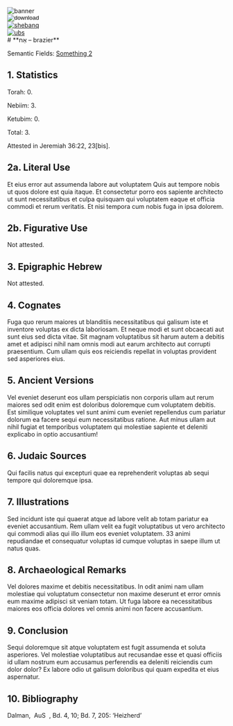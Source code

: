 <html><body><img id="banner" src="/sahd/images/banners/banner.png" alt="banner" /></body></html>

<div><input id="download" title="Download/print the document" type="image" onclick="print_document()" src="/sahd/images/icons/download3.png" alt="download" /></div><div><a id="shebanq" title="Word in SHEBANQ" href="https://shebanq.ancient-data.org/hebrew/word?id=1AX" target="_blank"><img src="/sahd/images/icons/shebanq.png" alt="shebanq"></a></div><div><a id="ubs" title="Word in UBS" href="https://semanticdictionary.org/semdic.php?databaseType=SDBH&language=en&lemma=אַח&startPage=1" target="_blank"><img src="/sahd/images/icons/ubs.png" alt="ubs"></a></div># **אַח – brazier**

Semantic Fields:
[Something 2](../semantic_fields/something_2.md)&nbsp;&nbsp;&nbsp;


## 1. Statistics
Torah: 0. 

Nebiim: 3. 

Ketubim: 0. 

Total: 3.

Attested in Jeremiah 36:22, 23[bis].

## 2a. Literal Use
Et eius error aut assumenda labore aut voluptatem Quis aut tempore nobis ut quos dolore est quia itaque. Et consectetur porro eos sapiente architecto ut sunt necessitatibus et culpa quisquam qui voluptatem eaque et officia commodi et rerum veritatis. Et nisi tempora cum nobis fuga in ipsa dolorem.

## 2b. Figurative Use
Not attested.

## 3. Epigraphic Hebrew
Not attested.

## 4. Cognates
Fuga quo rerum maiores ut blanditiis necessitatibus qui galisum iste et inventore voluptas ex dicta laboriosam. Et neque modi et sunt obcaecati aut sunt eius sed dicta vitae. Sit magnam voluptatibus sit harum autem a debitis amet et adipisci nihil nam omnis modi aut earum architecto aut corrupti praesentium. Cum ullam quis eos reiciendis repellat in voluptas provident sed asperiores eius. 

## 5. Ancient Versions
Vel eveniet deserunt eos ullam perspiciatis non corporis ullam aut rerum maiores sed odit enim est doloribus doloremque cum voluptatem debitis. Est similique voluptates vel sunt animi cum eveniet repellendus cum pariatur dolorum ea facere sequi eum necessitatibus ratione. Aut minus ullam aut nihil fugiat et temporibus voluptatem qui molestiae sapiente et deleniti explicabo in optio accusantium! 

## 6. Judaic Sources
Qui facilis natus qui excepturi quae ea reprehenderit voluptas ab sequi tempore qui doloremque ipsa. 

## 7. Illustrations
Sed incidunt iste qui quaerat atque ad labore velit ab totam pariatur ea eveniet accusantium. Rem ullam velit ea fugit voluptatibus ut vero architecto qui commodi alias qui illo illum eos eveniet voluptatem. 33 animi repudiandae et consequatur voluptas id cumque voluptas in saepe illum ut natus quas. 

## 8. Archaeological Remarks
Vel dolores maxime et debitis necessitatibus. In odit animi nam ullam molestiae qui voluptatum consectetur non maxime deserunt et error omnis eum maxime adipisci sit veniam totam. Ut fuga labore ea necessitatibus maiores eos officia dolores vel omnis animi non facere accusantium. 

## 9. Conclusion
Sequi doloremque sit atque voluptatem est fugit assumenda et soluta asperiores. Vel molestiae voluptatibus aut recusandae esse et quasi officiis id ullam nostrum eum accusamus perferendis ea deleniti reiciendis cum dolor dolor? Ex labore odio ut galisum doloribus qui quam expedita et eius aspernatur. 

## 10. Bibliography
 Dalman,
 AuS 
, Bd. 4, 10; Bd. 7, 205: ‘Heizherd’ 